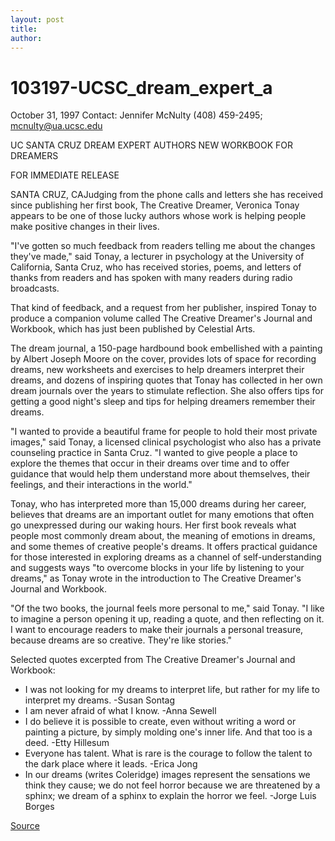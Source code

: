 ```yaml
---
layout: post
title: 
author: 
---
```


# 103197-UCSC_dream_expert_a

October 31, 1997 Contact: Jennifer McNulty (408) 459-2495; mcnulty@ua.ucsc.edu

UC SANTA CRUZ DREAM EXPERT AUTHORS NEW WORKBOOK FOR DREAMERS

FOR IMMEDIATE RELEASE

SANTA CRUZ, CA­Judging from the phone calls and letters she has received  since publishing her first book, The Creative Dreamer, Veronica Tonay  appears to be one of those lucky authors whose work is helping people make  positive changes in their lives.

"I've gotten so much feedback from readers telling me about the  changes they've made," said Tonay, a lecturer in psychology at the University  of California, Santa Cruz, who has received stories, poems, and letters of  thanks from readers and has spoken with many readers during radio  broadcasts.

That kind of feedback, and a request from her publisher, inspired Tonay  to produce a companion volume called The Creative Dreamer's Journal and  Workbook, which has just been published by Celestial Arts.

The dream journal, a 150-page hardbound book embellished with a  painting by Albert Joseph Moore on the cover, provides lots of space for  recording dreams, new worksheets and exercises to help dreamers interpret  their dreams, and dozens of inspiring quotes that Tonay has collected in her  own dream journals over the years to stimulate reflection. She also offers  tips for getting a good night's sleep and tips for helping dreamers remember  their dreams.

"I wanted to provide a beautiful frame for people to hold their most  private images," said Tonay, a licensed clinical psychologist who also has a  private counseling practice in Santa Cruz. "I wanted to give people a place to  explore the themes that occur in their dreams over time and to offer  guidance that would help them understand more about themselves, their  feelings, and their interactions in the world."

Tonay, who has interpreted more than 15,000 dreams during her  career, believes that dreams are an important outlet for many emotions that  often go unexpressed during our waking hours. Her first book reveals what  people most commonly dream about, the meaning of emotions in dreams, and  some themes of creative people's dreams. It offers practical guidance for  those interested in exploring dreams as a channel of self-understanding and  suggests ways "to overcome blocks in your life by listening to your dreams,"  as Tonay wrote in the introduction to The Creative Dreamer's Journal and  Workbook.

"Of the two books, the journal feels more personal to me," said Tonay.  "I like to imagine a person opening it up, reading a quote, and then reflecting  on it. I want to encourage readers to make their journals a personal  treasure, because dreams are so creative. They're like stories."

Selected quotes excerpted from The Creative Dreamer's Journal and  Workbook:
* I was not looking for my dreams to interpret life, but rather for my life to  interpret my dreams. -Susan Sontag
* I am never afraid of what I know. -Anna Sewell
* I do believe it is possible to create, even without writing a word or painting  a picture, by simply molding one's inner life. And that too is a deed. -Etty Hillesum
* Everyone has talent. What is rare is the courage to follow the talent to the  dark place where it leads. -Erica Jong
* In our dreams (writes Coleridge) images represent the sensations we think  they cause; we do not feel horror because we are threatened by a sphinx; we  dream of a sphinx to explain the horror we feel. -Jorge Luis Borges

[Source](http://www1.ucsc.edu/news_events/press_releases/archive/97-98/10-97/103197-UCSC_dream_expert_a.html "Permalink to 103197-UCSC_dream_expert_a")
